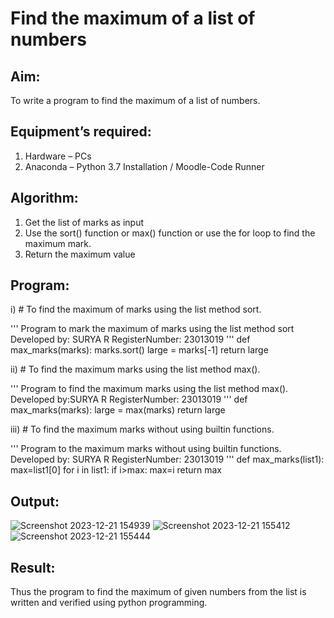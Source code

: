 # Find the maximum of a list of numbers
## Aim:
To write a program to find the maximum of a list of numbers.
## Equipment’s required:
1.	Hardware – PCs
2.	Anaconda – Python 3.7 Installation / Moodle-Code Runner
## Algorithm:
1.	Get the list of marks as input
2.	Use the sort() function or max() function or use the for loop to find the maximum mark.
3.	Return the maximum value
## Program:

i)	# To find the maximum of marks using the list method sort.

''' 
Program to mark the maximum of marks using the list method sort
Developed by: SURYA R
RegisterNumber: 23013019
'''
def max_marks(marks):
    marks.sort()
    large = marks[-1]
    return large
    
ii)	# To find the maximum marks using the list method max().

''' 
Program to find the maximum marks using the list method max().
Developed by:SURYA R 
RegisterNumber: 23013019
'''
def max_marks(marks):
    large = max(marks)
    return large

iii) # To find the maximum marks without using builtin functions.

''' 
Program to the maximum marks without using builtin functions.
Developed by: SURYA R
RegisterNumber: 23013019
'''
def max_marks(list1):
    max=list1[0]
    for i in list1:
        if i>max:
            max=i
    return max        

## Output:
![Screenshot 2023-12-21 154939](https://github.com/SuryaR03/FindMaximum/assets/147140237/fd147874-41d6-48d0-b123-2d130761fc35)
![Screenshot 2023-12-21 155412](https://github.com/SuryaR03/FindMaximum/assets/147140237/64f66e4d-b1a2-4614-abc5-abbbbf33d75a)
![Screenshot 2023-12-21 155444](https://github.com/SuryaR03/FindMaximum/assets/147140237/65bf3d44-d55d-4234-8eb1-57abdcee63b5)

## Result:
Thus the program to find the maximum of given numbers from the list is written and verified using python programming.
